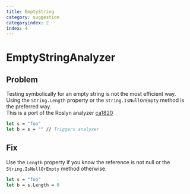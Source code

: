 ```yaml
---
title: EmptyString
category: suggestion
categoryindex: 2
index: 4
---
```

# EmptyStringAnalyzer

## Problem

Testing symbolically for an empty string is not the most efficient way.  
Using the `String.Length` property or the `String.IsNullOrEmpty` method is the preferred way.  
This is a port of the Roslyn analyzer [ca1820](https://learn.microsoft.com/en-us/dotnet/fundamentals/code-analysis/quality-rules/ca1820)

```fsharp
let s = "foo"
let b = s = "" // Triggers analyzer 
```

## Fix

Use the `Length` property if you know the reference is not null or the `String.IsNullOrEmpty` method otherwise.

```fsharp
let s = "foo"
let b = s.Length = 0
```
